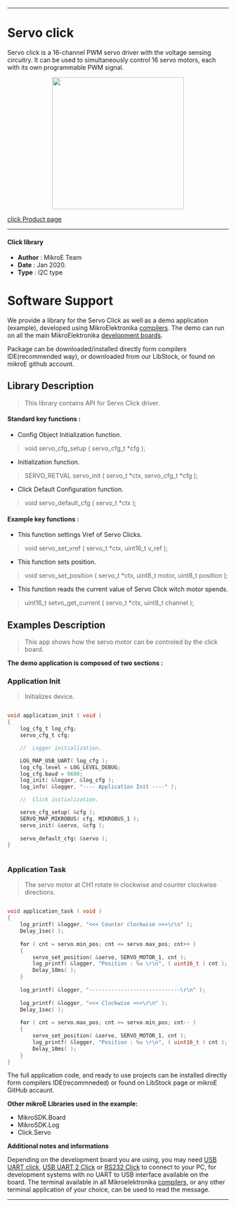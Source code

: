 
---
# Servo click

Servo click is a 16-channel PWM servo driver with the voltage sensing circuitry. It can be used to simultaneously control 16 servo motors, each with its own programmable PWM signal.

<p align="center">
  <img src="https://download.mikroe.com/images/click_for_ide/servo_click.png" height=300px>
</p>

[click Product page](https://www.mikroe.com/servo-click)

---


#### Click library 

- **Author**        : MikroE Team
- **Date**          : Jan 2020.
- **Type**          : I2C type


# Software Support

We provide a library for the Servo Click 
as well as a demo application (example), developed using MikroElektronika 
[compilers](https://shop.mikroe.com/compilers). 
The demo can run on all the main MikroElektronika [development boards](https://shop.mikroe.com/development-boards).

Package can be downloaded/installed directly form compilers IDE(recommended way), or downloaded from our LibStock, or found on mikroE github account. 

## Library Description

> This library contains API for Servo Click driver.

#### Standard key functions :

- Config Object Initialization function.
> void servo_cfg_setup ( servo_cfg_t *cfg ); 
 
- Initialization function.
> SERVO_RETVAL servo_init ( servo_t *ctx, servo_cfg_t *cfg );

- Click Default Configuration function.
> void servo_default_cfg ( servo_t *ctx );


#### Example key functions :

- This function settings Vref of Servo Clicks.
> void servo_set_vref ( servo_t *ctx, uint16_t v_ref );
 
- This function sets position.
> void servo_set_position ( servo_t *ctx, uint8_t motor, uint8_t position );

- This function reads the current value of Servo Click witch motor spends.
> uint16_t setvo_get_current ( servo_t *ctx, uint8_t channel );

## Examples Description

> This app shows how the servo motor can be controled by the click board.

**The demo application is composed of two sections :**

### Application Init 

> Initializes device.

```c

void application_init ( void )
{
    log_cfg_t log_cfg;
    servo_cfg_t cfg;

    //  Logger initialization.

    LOG_MAP_USB_UART( log_cfg );
    log_cfg.level = LOG_LEVEL_DEBUG;
    log_cfg.baud = 9600;
    log_init( &logger, &log_cfg );
    log_info( &logger, "---- Application Init ----" );

    //  Click initialization.

    servo_cfg_setup( &cfg );
    SERVO_MAP_MIKROBUS( cfg, MIKROBUS_1 );
    servo_init( &servo, &cfg );
    
    servo_default_cfg( &servo );
}
  
```

### Application Task

> The servo motor at CH1 rotate in clockwise and counter clockwise directions.

```c

void application_task ( void )
{
    log_printf( &logger, "<<< Counter clockwise >>>\r\n" );
    Delay_1sec( );
    
    for ( cnt = servo.min_pos; cnt <= servo.max_pos; cnt++ )
    {
        servo_set_position( &servo, SERVO_MOTOR_1, cnt );
        log_printf( &logger, "Position : %u \r\n", ( uint16_t ) cnt );
        Delay_10ms( );
    }
    
    log_printf( &logger, "-----------------------------\r\n" );
    
    log_printf( &logger, "<<< Clockwise >>>\r\n" );
    Delay_1sec( );
    
    for ( cnt = servo.max_pos; cnt >= servo.min_pos; cnt-- )
    {
        servo_set_position( &servo, SERVO_MOTOR_1, cnt );
        log_printf( &logger, "Position : %u \r\n", ( uint16_t ) cnt );
        Delay_10ms( );
    }
} 

```

The full application code, and ready to use projects can be  installed directly form compilers IDE(recommneded) or found on LibStock page or mikroE GitHub accaunt.

**Other mikroE Libraries used in the example:** 

- MikroSDK.Board
- MikroSDK.Log
- Click.Servo

**Additional notes and informations**

Depending on the development board you are using, you may need 
[USB UART click](https://shop.mikroe.com/usb-uart-click), 
[USB UART 2 Click](https://shop.mikroe.com/usb-uart-2-click) or 
[RS232 Click](https://shop.mikroe.com/rs232-click) to connect to your PC, for 
development systems with no UART to USB interface available on the board. The 
terminal available in all Mikroelektronika 
[compilers](https://shop.mikroe.com/compilers), or any other terminal application 
of your choice, can be used to read the message.



---
